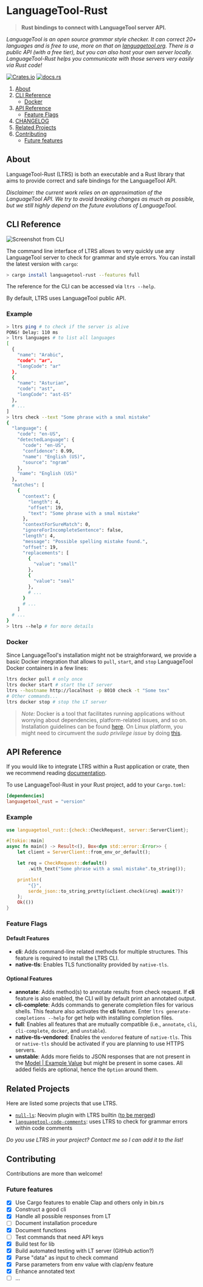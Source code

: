 # LanguageTool-Rust

> **Rust bindings to connect with LanguageTool server API.**

*LanguageTool is an open source grammar style checker. It can correct 20+ languages and is free to use, more on that on [languagetool.org](https://languagetool.org/). There is a public API (with a free tier), but you can also host your own server locally. LanguageTool-Rust helps you communicate with those servers very easily via Rust code!*

[![Crates.io](https://img.shields.io/crates/v/languagetool-rust)](https://crates.io/crates/languagetool-rust)
[![docs.rs](https://img.shields.io/docsrs/languagetool-rust)](https://docs.rs/languagetool-rust)

1. [About](#about)
2. [CLI Reference](#cli-reference)
    - [Docker](#docker)
3. [API Reference](#api-reference)
    - [Feature Flags](#feature-flags)
4. [CHANGELOG](CHANGELOG.md)
5. [Related Projects](#related-projects)
6. [Contributing](#contributing)
    - [Future features](#future-features)

## About

LanguageTool-Rust (LTRS) is both an executable and a Rust library that aims to provide correct and safe bindings for the LanguageTool API.

*Disclaimer: the current work relies on an approximation of the LanguageTool API. We try to avoid breaking changes as much as possible, but we still highly depend on the future evolutions of LanguageTool.*

## CLI Reference

![Screenshot from CLI](https://raw.githubusercontent.com/jeertmans/languagetool-rust/main/img/screenshot.png)

The command line interface of LTRS allows to very quickly use any LanguageTool server to check for grammar and style errors. You can install the latest version with `cargo`:

```bash
> cargo install languagetool-rust --features full
```

The reference for the CLI can be accessed via `ltrs --help`.

By default, LTRS uses LanguageTool public API.

### Example

```bash
> ltrs ping # to check if the server is alive
PONG! Delay: 110 ms
> ltrs languages # to list all languages
[
  {
    "name": "Arabic",
    "code": "ar",
    "longCode": "ar"
  },
  {
    "name": "Asturian",
    "code": "ast",
    "longCode": "ast-ES"
  },
  # ...
]
> ltrs check --text "Some phrase with a smal mistake"
{
  "language": {
    "code": "en-US",
    "detectedLanguage": {
      "code": "en-US",
      "confidence": 0.99,
      "name": "English (US)",
      "source": "ngram"
    },
    "name": "English (US)"
  },
  "matches": [
    {
      "context": {
        "length": 4,
        "offset": 19,
        "text": "Some phrase with a smal mistake"
      },
      "contextForSureMatch": 0,
      "ignoreForIncompleteSentence": false,
      "length": 4,
      "message": "Possible spelling mistake found.",
      "offset": 19,
      "replacements": [
        {
          "value": "small"
        },
        {
          "value": "seal"
        },
        # ...
      }
      # ...
    ]
  # ...
}
> ltrs --help # for more details
```

### Docker

Since LanguageTool's installation might not be straighforward, we provide a basic Docker integration that allows to `pull`, `start`, and `stop` LanguageTool Docker containers in a few lines:

```bash
ltrs docker pull # only once
ltrs docker start # start the LT server
ltrs --hostname http://localhost -p 8010 check -t "Some tex"
# Other commands...
ltrs docker stop # stop the LT server
```

> *Note:* Docker is a tool that facilitates running applications without worrying about dependencies, platform-related issues, and so on. Installation guidelines can be found [here](https://www.docker.com/get-started/). On Linux platform, you might need to circumvent the *sudo privilege issue* by doing [this](https://docs.docker.com/engine/install/linux-postinstall/).

## API Reference

If you would like to integrate LTRS within a Rust application or crate, then we recommend reading [documentation](https://docs.rs/languagetool-rust).

To use LanguageTool-Rust in your Rust project, add to your `Cargo.toml`:

```toml
[dependencies]
languagetool_rust = "version"
```

### Example

```rust
use languagetool_rust::{check::CheckRequest, server::ServerClient};

#[tokio::main]
async fn main() -> Result<(), Box<dyn std::error::Error>> {
    let client = ServerClient::from_env_or_default();

    let req = CheckRequest::default()
        .with_text("Some phrase with a smal mistake".to_string());

    println!(
        "{}",
        serde_json::to_string_pretty(&client.check(&req).await?)?
    );
    Ok(())
}
```

### Feature Flags

#### Default Features

- **cli**: Adds command-line related methods for multiple structures. This feature is required to install the LTRS CLI.
- **native-tls**: Enables TLS functionality provided by `native-tls`.

#### Optional Features

- **annotate**: Adds method(s) to annotate results from check request. If **cli** feature is also enabled, the CLI will by default print an annotated output.
- **cli-complete**: Adds commands to generate completion files for various shells. This feature also activates the **cli** feature. Enter `ltrs generate-completions --help` for get help with installing completion files.
- **full**: Enables all features that are mutually compatible (i.e., `annotate`, `cli`, `cli-complete`, `docker`, and `unstable`).
- **native-tls-vendored**: Enables the `vendored` feature of `native-tls`. This or `native-tls` should be activated if you are planning to use HTTPS servers.
- **unstable**: Adds more fields to JSON responses that are not present in the [Model | Example Value](https://languagetool.org/http-api/swagger-ui/#!/default/) but might be present in some cases. All added fields are optional, hence the `Option` around them.

## Related Projects

Here are listed some projects that use LTRS.

- [`null-ls`](https://github.com/jose-elias-alvarez/null-ls.nvim): Neovim plugin with LTRS builtin ([to be merged](https://github.com/jose-elias-alvarez/null-ls.nvim/pull/997))
- [`languagetool-code-comments`](https://github.com/dustinblackman/languagetool-code-comments): uses LTRS to check for grammar errors within code comments

*Do you use LTRS in your project? Contact me so I can add it to the list!*

## Contributing

Contributions are more than welcome!

### Future features

- [x] Use Cargo features to enable Clap and others only in bin.rs
- [x] Construct a good cli
- [x] Handle all possible responses from LT
- [ ] Document installation procedure
- [x] Document functions
- [ ] Test commands that need API keys
- [x] Build test for lib
- [x] Build automated testing with LT server (GitHub action?)
- [x] Parse "data" as input to check command
- [x] Parse parameters from env value with clap/env feature
- [x] Enhance annotated text
- [ ] ...
